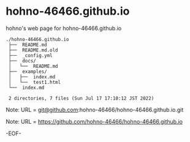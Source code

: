 # hohno-46466.github.io

hohno's web page for hohno-46466.github.io

    ./hohno-46466.github.io
     ├──  README.md
     ├──  README.md.old
     ├──  _config.yml
     ├──  docs/
     │   └──  README.md
     ├──  examples/
     │   ├──  index.md
     │   └──  test1.html
     └──  index.md
     
     2 directories, 7 files (Sun Jul 17 17:10:12 JST 2022)

Note: URL = git@github.com:hohno-46466/hohno-46466.github.io.git

Note: URL = https://github.com/hohno-46466/hohno-46466.github.io

-EOF-
